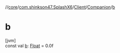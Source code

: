 //[core](../../../../index.md)/[com.shinkson47.SplashX6](../../index.md)/[Client](../index.md)/[Companion](index.md)/[b](b.md)

# b

[jvm]\
const val [b](b.md): [Float](https://kotlinlang.org/api/latest/jvm/stdlib/kotlin/-float/index.html) = 0.0f
